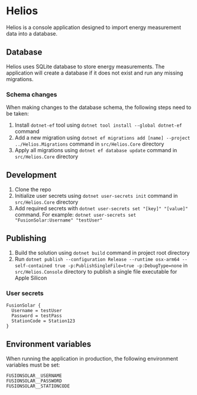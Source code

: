 # Helios

Helios is a console application designed to import energy measurement data into a database.

## Database

Helios uses SQLite database to store energy measurements. The application will create a database if it does not exist and run any missing migrations.

### Schema changes

When making changes to the database schema, the following steps need to be taken:

1. Install `dotnet-ef` tool using `dotnet tool install --global dotnet-ef` command
2. Add a new migration using `dotnet ef migrations add [name] --project ../Helios.Migrations` command in `src/Helios.Core` directory
3. Apply all migrations using `dotnet ef database update` command in `src/Helios.Core` directory

## Development

1. Clone the repo
2. Initialize user secrets using `dotnet user-secrets init` command in `src/Helios.Core` directory
3. Add required secrets with `dotnet user-secrets set "[key]" "[value]"` command. For example: `dotnet user-secrets set "FusionSolar:Username" "testUser"`

## Publishing

1. Build the solution using `dotnet build` command in project root directory
2. Run `dotnet publish --configuration Release --runtime osx-arm64 --self-contained true -p:PublishSingleFile=true -p:DebugType=none` in `src/Helios.Console` directory to publish a single file executable for Apple Silicon

### User secrets

```
FusionSolar {
  Username = testUser
  Password = testPass
  StationCode = Station123
}
```

## Environment variables

When running the application in production, the following environment variables must be set:

```
FUSIONSOLAR__USERNAME
FUSIONSOLAR__PASSWORD
FUSIONSOLAR__STATIONCODE
```
